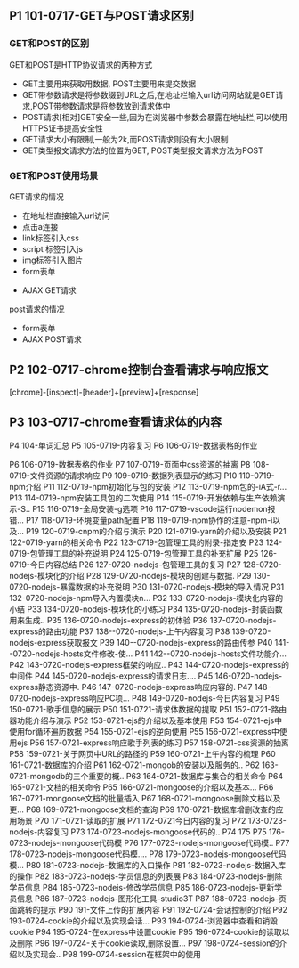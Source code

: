## P1 101-0717-GET与POST请求区别
### GET和POST的区别
GET和POST是HTTP协议请求的两种方式
- GET主要用来获取用数据, POST主要用来提交数据
- GET带参数请求是将参数缀到URL之后,在地址栏输入url访问网站就是GET请求,POST带参数请求是将参数放到请求体中
- POST请求[相对]GET安全一些,因为在浏览器中参数会暴露在地址栏,可以使用HTTPS证书提高安全性
- GET请求大小有限制,一般为2k,而POST请求则没有大小限制
- GET类型报文请求方法的位置为GET, POST类型报文请求方法为POST

### GET和POST使用场景
GET请求的情况
- 在地址栏直接输入url访问
- 点击a连接
- link标签引入css
- script 标签引入js
- img标签引入图片
- form表单<form method="get">
- AJAX GET请求

post请求的情况
- form表单<form method="POST">
- AJAX POST请求



## P2 102-0717-chrome控制台查看请求与响应报文
[chrome]-[inspect]-[header]+[preview]+[response]

## P3 103-0717-chrome查看请求体的内容

P4 104-单词汇总
P5 105-0719-内容复习
P6 106-0719-数据表格的作业




P6 106-0719-数据表格的作业
P7 107-0719-页面中css资源的抽离
P8 108-0719-文件资源的请求响应
P9 109-0719-数据列表显示的练习
P10 110-0719-npm介绍
P11 112-0719-npm初始化与包的安装
P12 113-0719-npm包的-iА式-r...
P13 114-0719-npm安装工具包的二次使用
P14 115-0719-开发依赖与生产依赖演示-S..
P15 116-0719-全局安装-g选项
P16 117-0719-vscode运行nodemon报错...
P17 118-0719-环境变量path配置
P18 119-0719-npm协作的注意-npm-i以及…
P19 120-0719-cnpm的介绍与演示
P20 121-0719-yarn的介绍以及安装
P21 122-0719-yarn的相关命令
P22 123-0719-包管理工具的附录-指定安
P23 124-0719-包管理工具的补充说明
P24 125-0719-包管理工具的补充扩展
P25 126-0719-今日内容总结
P26 127-0720-nodejs-包管理工具的复习
P27 128-0720-nodejs-模块化的介绍
P28 129-0720-nodejs-模块的创建与数据.
P29 130-0720-nodejs-暴露数据的补充说明
P30 131-0720-nodejs-模块的导入情况
P31 132-0720-nodejs-npm导入内置模块n...
P32 133-0720-nodejs-模块化内容的小结
P33 134-0720-nodejs-模块化的小练习
P34 135-0720-nodejs-封装函数用来生成..
P35 136-0720-nodejs-express的初体验
P36 137-0720-nodejs-express的路由功能
P37 138--0720-nodejs-上午内容复习
P38 139-0720-nodejs-express获取报文
P39 140--0720-nodejs-express的路由传参
P40 141--0720-nodejs-hosts文件修改-使…
P41 142--0720-nodejs-hosts文件功能介…
P42 143-0720-nodejs-express框架的响应..
P43 144-0720-nodejs-express的中间件
P44 145-0720-nodejs-express的请求日志….
P45 146-0720-nodejs-express静态资源中.
P46 147-0720-nodejs-express响应内容的.
P47 148-0720-nodejs-express响应PC项...
P48 149-0720-nodejs-今日内容复习
P49 150-0721-歌手信息的展示
P50 151-0721-请求体数据的提取
P51 152-0721-路由器功能介绍与演示
P52 153-0721-ejs的介绍以及基本使用
P53 154-0721-ejs中使用for循环遍历数据
P54 155-0721-ejs的逆向使用
P55 156-0721-express中使用ejs
P56 157-0721-express响应歌手列表的练习
P57 158-0721-css资源的抽离
P58 159-0721-关于网页中URL的路径的
P59 160-0721-上午内容的梳理
P60 161-0721-数据库的介绍
P61 162-0721-mongob的安装以及服务的..
P62 163-0721-mongodb的三个重要的概..
P63 164-0721-数据库与集合的相关命令
P64 165-0721-文档的相关命令
P65 166-0721-mongoose的介绍以及基本…
P66 167-0721-mongoose文档的批量插入
P67 168-0721-mongoose删除文档以及更…
P68 169-0721-mongoose文档的查询
P69 170-0721-数据库增删改查的应用场景
P70 171-0721-读取的扩展
P71 172-0721今日内容的复习
P72 173-0723-nodejs-内容复习
P73 174-0723-nodejs-mongoose代码的..
P74 175
P75 176-0723-nodejs-mongoose代码模
P76 177-0723-nodejs-mongoose代码模..
P77 178-0723-nodejs-mongoose代码模....
P78 179-0723-nodejs-mongoose代码模...
P80 181-0723-nodejs-数据库的入口操作
P81 182-0723-nodejs-数据入库的操作
P82 183-0723-nodejs-学员信息的列表展
P83 184-0723-nodejs-删除学员信息
P84 185-0723-nodeis-修改学员信息
P85 186-0723-nodejs-更新学员信息
P86 187-0723-nodejs-图形化工具-studio3T
P87 188-0723-nodejs-页面跳转的提示
P90 191-文件上传的扩展内容
P91 192-0724-会话控制的介绍
P92 193-0724-cookie的介绍以及实现会话…
P93 194-0724-浏览器中查看和销毁cookie
P94 195-0724-在express中设置cookie
P95 196-0724-cookie的读取以及删除
P96 197-0724-关于cookie读取,删除设置...
P97 198-0724-session的介绍以及实现会..
P98 199-0724-session在框架中的使用